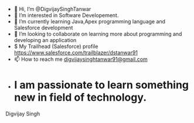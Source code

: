- 👋 Hi, I’m @DigvijaySinghTanwar
- 👀 I’m interested in Software Developement.
- 🌱 I’m currently learning Java,Apex programming language and Salesforce development
- 💞️ I’m looking to collaborate on learning more about programming and developing an application
-  $ My Trailhead (Salesforce) profile https://www.salesforce.com/trailblazer/dstanwar91
- 📫 How to reach me digvijaysinghtanwar91@gmail.com
-  #  I am passionate to learn something new in field of technology.
<!---- Programming 
DigvijaySinghTanwar/DigvijaySinghTanwar is a ✨ special ✨ repository because its `README.md` (this file) appears on your GitHub profile.
You can click the Preview link to take a look at your changes.
--->
Digvijay Singh
